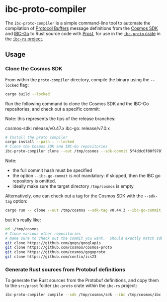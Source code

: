 # ibc-proto-compiler

The `ibc-proto-compiler` is a simple command-line tool to automate the compilation of [Protocol Buffers](https://developers.google.com/protocol-buffers) message definitions from the [Cosmos SDK](https://github.com/cosmos/cosmos-sdk) and [IBC-Go](https://github.com/cosmos/ibc-go) to Rust source code with [Prost](https://lib.rs/crates/prost), for use in the [`ibc-proto` crate](https://lib.rs/crates/ibc-proto) in the [`ibc-rs` project](https://github.com/informalsystems/ibc-rs/).

## Usage

### Clone the Cosmos SDK

From within the `proto-compiler` directory, compile the binary using the `--locked` flag:

```bash
cargo build --locked
```

Run the following command to clone the Cosmos SDK and the IBC-Go repositories, and check out a specific commit:

Note: this represents the tips of the release branches:

cosmos-sdk: release/v0.47.x
ibc-go: release/v7.0.x

```bash
# Install the proto compiler
cargo install --path . --locked
# Clone the Cosmos SDK and IBC-Go repositories
ibc-proto-compiler clone --out /tmp/cosmos --sdk-commit 5f4ddc6f80f9707320eec42182184207fff3833a --ibc-go-commit a58e5d2ff94672e1d2745bc689205281da2c1430
```

Note:

- the full commit hash must be specified
- the option `--ibc-go-commit` is not mandatory: if skipped, then the IBC go repository is omitted.
- ideally make sure the target directory `/tmp/cosmos` is empty

Alternatively, one can check out a tag for the Cosmos SDK with the `--sdk-tag` option:

```bash
cargo run -- clone --out /tmp/cosmos --sdk-tag v0.44.3 --ibc-go-commit 7cd110e8e58b84a283af8abe0af6eade6a0126b9
```

but it's really like:

```bash
cd ~/tmp/cosmos
# Clone various other repositories
# make sure to check out the commit you want.  Should exactly match sdk/ibc-go
git clone https://github.com/gogo/googlapis
git clone https://github.com/cosmos/cosmos-proto
git clone https://github.com/cosmos/gogoproto
git clone https://github.com/confio/ics23
```

### Generate Rust sources from Protobuf definitions

To generate the Rust sources from the Protobuf definitions, and copy them to the `src/prost` folder `ibc-proto` crate within the `ibc-rs` project:

```bash
ibc-proto-compiler compile --sdk /tmp/cosmos/sdk --ibc /tmp/cosmos/ibc --out ../proto/src/prost --gogo ~/gogoproto --cosmos ~/cosmos-proto --ics23 ~/ics23 --google ~/googleapis
```
